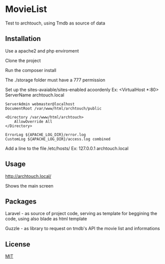 # MovieList

Test to archtouch, using Tmdb as source of data

## Installation

Use a apache2 and php enviroment

Clone the project

Run the composer install

The ./storage folder must have a 777 permission

Set up the sites-avaiable/sites-enabled acoordenly 
Ex:
<VirtualHost *:80>
    ServerName archtouch.local

    ServerAdmin webmaster@localhost
    DocumentRoot /var/www/html/archtouch/public

    <Directory /var/www/html/archtouch>
        AllowOverride All
    </Directory>

    ErrorLog ${APACHE_LOG_DIR}/error.log
    CustomLog ${APACHE_LOG_DIR}/access.log combined
</VirtualHost>

Add a line to the file /etc/hosts/ 
Ex: 127.0.0.1       archtouch.local


## Usage

http://archtouch.local/

Shows the main screen

## Packages
 Laravel - as  source of project code, serving as template for beggining the code, using also blade as html template

 Guzzle - as library to request on tmdb's API  the movie list and informations

## License
[MIT](https://choosealicense.com/licenses/mit/)